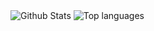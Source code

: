 <img align="center" alt="Github Stats" src="https://github-readme-stats-orcin-beta.vercel.app/api?username=Cobaltarrena&show_icons=true&count_private=true" /> <img align="center" alt="Top languages" src="https://github-readme-stats-orcin-beta.vercel.app/api/top-langs/?username=Cobaltarrena&layout=compact&count_private=true" />
